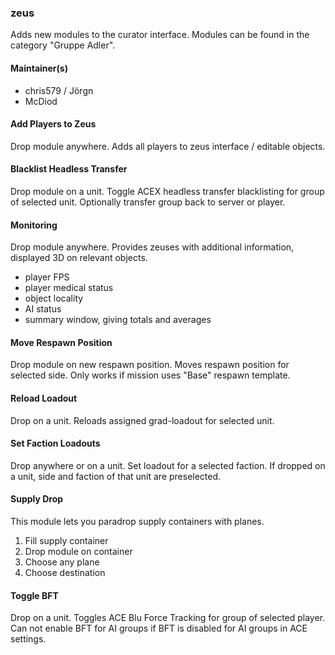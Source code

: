 ### zeus
Adds new modules to the curator interface. Modules can be found in the category "Gruppe Adler".

#### Maintainer(s)
* chris579 / Jörgn
* McDiod

#### Add Players to Zeus
Drop module anywhere. Adds all players to zeus interface / editable objects.

#### Blacklist Headless Transfer
Drop module on a unit. Toggle ACEX headless transfer blacklisting for group of selected unit. Optionally transfer group back to server or player.

#### Monitoring
Drop module anywhere. Provides zeuses with additional information, displayed 3D on relevant objects.

* player FPS
* player medical status
* object locality
* AI status
* summary window, giving totals and averages

#### Move Respawn Position
Drop module on new respawn position. Moves respawn position for selected side. Only works if mission uses "Base" respawn template.

#### Reload Loadout
Drop on a unit. Reloads assigned grad-loadout for selected unit.

#### Set Faction Loadouts
Drop anywhere or on a unit. Set loadout for a selected faction. If dropped on a unit, side and faction of that unit are preselected.

#### Supply Drop
This module lets you paradrop supply containers with planes.

1. Fill supply container
2. Drop module on container
3. Choose any plane
4. Choose destination

#### Toggle BFT
Drop on a unit. Toggles ACE Blu Force Tracking for group of selected player. Can not enable BFT for AI groups if BFT is disabled for AI groups in ACE settings.
